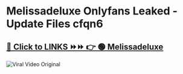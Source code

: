 
 # Melissadeluxe Onlyfans Leaked - Update Files cfqn6

## <h2><a href="https://clipsfans.com/Melissadeluxe&ref=git">🔗 Click to LINKS ⏩⏩ 👉 🟢 Melissadeluxe </a></h2>

<a href="https://clipsfans.com/Melissadeluxe&ref=git" rel="nofollow" data-target="animated-image.originalLink"><img src="https://i.ibb.co.com/xMMVF88/686577567.gif" alt="Viral Video Original" style="max-width: 100%; display: inline-block;" data-target="animated-image.originalImage"></a>

